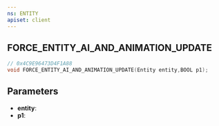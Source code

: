```yaml
---
ns: ENTITY
apiset: client
---
```

## FORCE_ENTITY_AI_AND_ANIMATION_UPDATE

```c
// 0x4C9E96473D4F1A88
void FORCE_ENTITY_AI_AND_ANIMATION_UPDATE(Entity entity,BOOL p1);
```


## Parameters
* **entity**:
* **p1**: